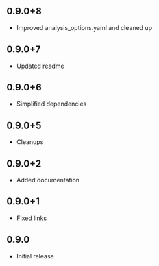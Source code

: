 ## 0.9.0+8
* Improved analysis_options.yaml and cleaned up

## 0.9.0+7
* Updated readme

## 0.9.0+6
* Simplified dependencies

## 0.9.0+5
* Cleanups

## 0.9.0+2
* Added documentation

## 0.9.0+1
* Fixed links

## 0.9.0
* Initial release

